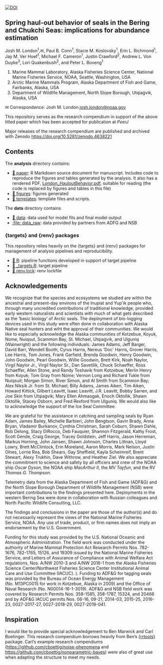 
<!-- README.md is generated from README.Rmd. Please edit that file -->
<!-- badges: start -->

[![DOI](https://zenodo.org/badge/DOI/10.5281/zenodo.4638221.svg)](https://doi.org/10.5281/zenodo.4638221)
<!-- badges: end -->

## Spring haul-out behavior of seals in the Bering and Chukchi Seas: implications for abundance estimation

Josh M. London<sup>1</sup>,✉, Paul B. Conn<sup>1</sup>, Stacie M.
Koslovsky<sup>1</sup>, Erin L. Richmond<sup>1</sup>, Jay M. Ver
Hoef<sup>1</sup>, Michael F. Cameron<sup>1</sup>, Justin
Crawford<sup>2</sup>, Andrew L. Von Duyke<sup>3</sup>, Lori
Quakenbush<sup>2</sup>, and Peter L. Boveng<sup>1</sup>

1.  Marine Mammal Laboratory, Alaska Fisheries Science Center, National
    Marine Fisheries Service, NOAA, Seattle, Washington, USA
2.  Arctic Marine Mammals Program, Alaska Department of Fish and Game,
    Fairbanks, Alaska, USA
3.  Department of Wildlife Management, North Slope Borough, Utqiaġvik,
    Alaska, USA

✉ Correspondence: Josh M. London <josh.london@noaa.gov>

This repository serves as the research compendium in support of the
above titled paper which has been accepted for publication at _PeerJ_

Major releases of the research compendium are published and archived
with Zenodo <https://doi.org/10.5281/zenodo.4638221>

## Contents

The **analysis** directory contains:

- [:file_folder: paper](/analysis/paper): R Markdown source document for
  manuscript. Includes code to reproduce the figures and tables
  generated by the analysis. It also has a rendered PDF,
  [London_HauloutBehavior.pdf](https://github.com/jmlondon/berchukHaulout/blob/main/analysis/paper/London_HauloutBehavior.pdf),
  suitable for reading (the code is replaced by figures and tables in
  this file)
- [:file_folder: figures](/analysis/figures): figures generated
- [:file_folder: templates](/analysis/templates): template files and
  scripts.

The **data** directory contains

- [:file_folder: data](/data): data used for model fits and final model
  output
- [:file: data_raw](/data_raw): data provided by partners from ADFG and
  NSB

### {targets} and {renv} packages

This repository relies heavily on the {targets} and {renv} packages for
management of analysis pipelines and reproducibility.

- [:file_folder: R](/R): pipeline functions developed in support of
  target pipeline
- [:page_facing_up: \_targets.R](/_targets.R): target pipeline
- [:page_facing_up: renv.lock](/renv.lock): renv lockfile

## Acknowledgements

We recognize that the species and ecosystems we studied are within the ancestral
and present-day environs of the Inupiat and Yup'ik people who, through many
uncredited contributions of traditional knowledge, provided early western
naturalists and scientists with much of what gets described as the ‘basic
biology’ of Arctic seals. The deployment of bio-logging devices used in this
study were often done in collaboration with Alaska Native seal hunters and wiht the
approval of
their communities. We would like to especially acknowledge the Alaska communities of
Kotzebue, Koyuk, Nome, Nuiqsut, Scammon Bay, St. Michael, Utqiaġvik, and Ulguniq
(Wainwright) and the following individuals: James Adams, Jeff Barger, David
Barr, Wendell Booth, Cyrus Harris, Nereus 'Doc' Harris, Grover Harris, Lee
Harris, Tom Jones, Frank Garfield, Brenda Goodwin, Henry Goodwin, John Goodwin,
Pearl Goodwin, Willie Goodwin, Brett Kirk, Noah Naylor, Virgil Naylor Jr.,
Virgil Naylor Sr., Dan Savetilik, Chuck Schaeffer, Ross Schaeffer, Allen Stone,
and Randy Toshavik from Kotzebue; Merlin Henry from Koyuk; Tom
Gray from Nome; Vernon Long and Richard Tukle from Nuiqsuit; Morgan
Simon, River Simon, and Al Smith from Scammon Bay; Alex Niksik Jr. from
St. Michael; Billy Adams, James Aiken, Tim Aiken, Howard Kittick,
Gilbert Leavitt, Isaac Leavitt, J.R. Leavitt, Bobby Sarren, and Joe Skin from Utqiaġvik; 
Mary Ellen Ahmaogak, Enoch Oktollik, Shawn Oktollik, Stacey Osborn, and
Fred Rexford from Ulguniq. We would also like to acknowledge the support of the
Ice Seal Committee.

We are grateful for the assistance in catching and sampling seals by Ryan Adam,
James Bailey, Michelle Barbieri, John Bengtson, Gavin Brady, Anna Bryan,
Vladamir Burkanov, Cynthia Christman, Sarah Coburn, Shawn Dahle, Rob Delong,
Stacy DiRocco, Deb Fauquier, Shannon Fitzgerald, Kathy Frost, Scott Gende, Craig
George, Tracey Goldstein, Jeff Harris, Jason Herreman, Markus Horning, John
Jansen, Shawn Johnson, Charles Littnan, Lloyd Lowry, Brett McClintock, Erin
Moreland, Aaron Morris, Mark Nelson, Justin Olnes, Lorrie Rea, Bob Shears, Gay
Sheffield, Kayla Scheimreif, Brent Stewart, Alexy Trukhin, Dave Withrow, and
Heather Ziel. We also appreciate the commitment to science and safety by all
officers and crew of the NOAA ship _Oscar Dyson_, the NOAA ship _MacArthur II_,
the _MV Tayfun_, and the RV _Thomas G. Thompson_.

Telemetry data from the Alaska Department of Fish and Game (ADF&G) and the North
Slope Borough Department of Wildlife Management (NSB) were important
contributions to the findings presented here. Deployments in the western Bering
Sea were done in collaboration with Russian colleagues and North Pacific
Wildlife Consulting, LLC.

The findings and conclusions in the paper are those of the author(s) and do not
necessarily represent the views of the National Marine Fisheries Service, NOAA.
Any use of trade, product, or firm names does not imply an endorsement by the
U.S. Government. 

Funding for this study was
provided by the U.S. National Oceanic and Atmospheric Administration.
The field work was conducted under the authority of Marine Mammal
Protection Act Research Permits Nos. 782-1676, 782-1765, 15126, and
19309 issued by the National Marine Fisheries Service, and Letters of
Assurance of Compliance with Animal Welfare Act regulations, Nos. A/NW
2010-3 and A/NW 2016-1 from the Alaska Fisheries Science
Center/Northwest Fisheries Science Center Institutional Animal Care and
Use Committee (IACUC). ). Funding to ADF&G for tagging seals was
provided by the Bureau of Ocean Energy Management (No. M13PC0015 for
work in Kotzebue, Alaska in 2009) and the Office of Naval Research
(No. N00014-16-1-3019). ADF&G and NSB field work was covered by Research
Permits Nos. 358-1585, 358-1787, 15324, and 20466 and by ADF&G IACUC
permits Nos. 06-16, 09-21, 2014-03, 2015-25, 2016-23, 0027-2017-27,
0027-2018-29, 0027-2019-041.

## Inspiration

I would like to provide special acknowledgement to Ben Marwick and Carl
Boetinger. This research compendium borrows heavily from Ben’s
[{rrtools}](https://github.com/benmarwick/rrtools) package. Carl’s
example research compendiums
(<https://github.com/cboettig/noise-phenomena> and
<https://github.com/cboettig/nonparametric-bayes>) were also of great
use when adapting the structure to meet my needs.
